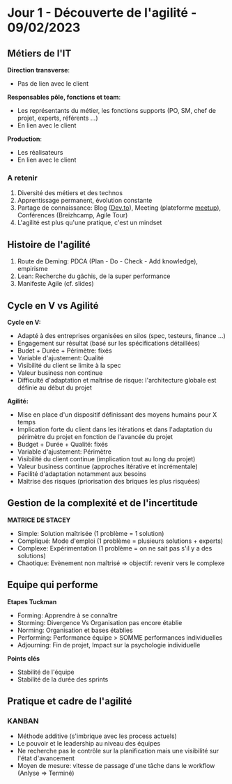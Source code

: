 # Jour 1 - Découverte de l'agilité - 09/02/2023

## Métiers de l'IT

**Direction transverse**: 
- Pas de lien avec le client

**Responsables pôle, fonctions et team**: 
- Les représentants du métier, les fonctions supports (PO, SM, chef de projet, experts, référents ...)
- En lien avec le client

**Production**:
- Les réalisateurs
- En lien avec le client

### A retenir

1. Diversité des métiers et des technos
2. Apprentissage permanent, évolution constante
3. Partage de connaissance: Blog ([Dev.to](https://dev.to/)), Meeting (plateforme [meetup](https://www.meetup.com/fr-FR/)), Conférences (Breizhcamp, Agile Tour)
4. L'agilité est plus qu'une pratique, c'est un mindset

## Histoire de l'agilité

1. Route de Deming: PDCA (Plan - Do - Check - Add knowledge), empirisme
2. Lean: Recherche du gâchis, de la super performance
3. Manifeste Agile (cf. slides)

## Cycle en V vs Agilité

**Cycle en V:**
- Adapté à des entreprises organisées en silos (spec, testeurs, finance ...)
- Engagement sur résultat (basé sur les spécifications détaillées)
- Budet + Durée + Périmètre: fixés 
- Variable d'ajustement: Qualité
- Visibilité du client se limite à la spec
- Valeur business non continue
- Difficulté d'adaptation et maîtrise de risque: l'architecture globale est définie au début du projet

**Agilité:**
- Mise en place d'un dispositif définissant des moyens humains pour X temps
- Implication forte du client dans les itérations et dans l'adaptation du périmètre du projet en fonction de l'avancée du projet
- Budget + Durée + Qualité: fixés
- Variable d'ajustement: Périmètre
- Visibilité du client continue (implication tout au long du projet)
- Valeur business continue (approches itérative et incrémentale)
- Facilité d'adaptation notamment aux besoins
- Maîtrise des risques (priorisation des briques les plus risquées)

## Gestion de la complexité et de l'incertitude

**MATRICE DE STACEY**
- Simple: Solution maîtrisée (1 problème = 1 solution)
- Compliqué: Mode d'emploi (1 problème = plusieurs solutions + experts)
- Complexe: Expérimentation (1 problème = on ne sait pas s'il y a des solutions)
- Chaotique: Evènement non maîtrisé => objectif: revenir vers le complexe

## Equipe qui performe

**Etapes Tuckman**
- Forming: Apprendre à se connaître
- Storming: Divergence Vs Organisation pas encore établie
- Norming: Organisation et bases établies
- Performing: Performance équipe > SOMME performances individuelles
- Adjourning: Fin de projet, Impact sur la psychologie individuelle

**Points clés**
- Stabilité de l'équipe
- Stabilité de la durée des sprints

## Pratique et cadre de l'agilité

### KANBAN

- Méthode additive (s'imbrique avec les process actuels)
- Le pouvoir et le leadership au niveau des équipes
- Ne recherche pas le contrôle sur la planification mais une visibilité sur l'état d'avancement
- Moyen de mesure: vitesse de passage d'une tâche dans le workflow (Anlyse => Terminé)
